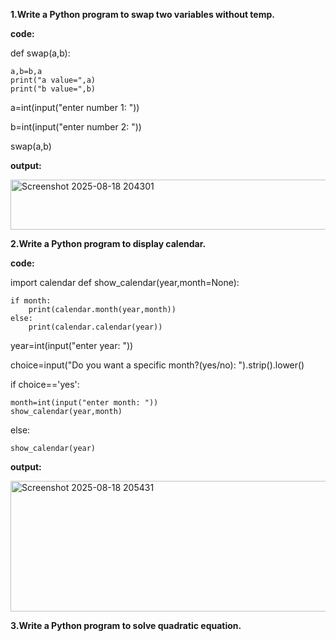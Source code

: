 <b>1.Write a Python program to swap two variables without temp.</b>

<b>code:</b>

def swap(a,b):

    a,b=b,a
    print("a value=",a)
    print("b value=",b)
    
a=int(input("enter number 1: "))

b=int(input("enter number 2: "))

swap(a,b)

<b>output:</b>

<img width="573" height="80" alt="Screenshot 2025-08-18 204301" src="https://github.com/user-attachments/assets/2af8462f-82ae-49d0-a42c-08f33e5f6270" />

<b>2.Write a Python program to display calendar.</b>

<b>code:</b>

import calendar
def show_calendar(year,month=None):

    if month:
        print(calendar.month(year,month))
    else:
        print(calendar.calendar(year))
        
year=int(input("enter year: "))

choice=input("Do you want a specific month?(yes/no): ").strip().lower()

if choice=='yes':
    
    month=int(input("enter month: "))
    show_calendar(year,month)

else:

    show_calendar(year)
        
<b>output:</b>

<img width="948" height="209" alt="Screenshot 2025-08-18 205431" src="https://github.com/user-attachments/assets/b2bf981f-d3c8-4733-9e37-dc3145141350" />

<b>3.Write a Python program to solve quadratic equation.</b>
